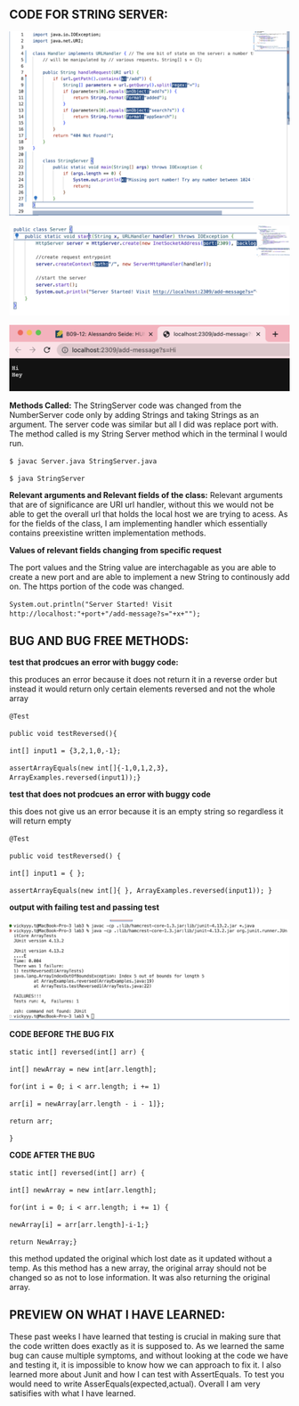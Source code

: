 **CODE FOR STRING SERVER:**
------------------------

![Image](Codeforlab.png)

![Image](Servercode.png)

![Image](Proofforlab.png)

**Methods Called:**
 The StringServer code was changed from the NumberServer code only by adding Strings and taking Strings as an argument. The server code was similar but all I did was replace port with. The method called is my String Server method which in the terminal I would run.


`$ javac Server.java StringServer.java`

`$ java StringServer`

**Relevant arguments and Relevant fields of the class:**
Relevant arguments that are of significance are URI url handler, without this we would not be able to get the overall url that holds the local host we are trying to acess. As for the fields of the class, I am implementing handler which essentially contains preexistine written implementation methods.


**Values of relevant fields changing from specific request**

The port values and the String value are interchagable as you are able to create a new port and are able to implement a new String to continously add on. The https portion of the code was changed.

`System.out.println("Server Started! Visit http://localhost:"+port+"/add-message?s="+x+"");`



**BUG AND BUG FREE METHODS:**
-----------------------------

**test that prodcues an error with buggy code:**

this produces an error because it does not return it in a reverse order but instead it would return only certain elements reversed and not the whole array



`@Test`

`public void testReversed(){`

 `int[] input1 = {3,2,1,0,-1};`
 
 `assertArrayEquals(new int[]{-1,0,1,2,3}, ArrayExamples.reversed(input1));}`

**test that does not prodcues an error with buggy code**

this does not give us an error because it is an empty string so regardless it will return empty



`@Test`

`public void testReversed() {`

`int[] input1 = { };`
   
`assertArrayEquals(new int[]{ }, ArrayExamples.reversed(input1));
  }`

**output with failing test and passing test**


![Image](testforlab.png)


**CODE BEFORE THE BUG FIX**


`static int[] reversed(int[] arr) {`

`int[] newArray = new int[arr.length];`
    
`for(int i = 0; i < arr.length; i += 1)`
    
`arr[i] = newArray[arr.length - i - 1]};`
     
`return arr;`
  
 `}`


**CODE AFTER THE BUG**


`static int[] reversed(int[] arr) {`

`int[] newArray = new int[arr.length];`
    
`for(int i = 0; i < arr.length; i += 1) {`
  
`newArray[i] = arr[arr.length]-i-1;}`
   
`return NewArray;}`
   
this method updated the original which lost date as it updated without a temp. As this method has a new array, the original array should not be changed so as not to lose information. It was also returning the original array. 


**PREVIEW ON WHAT I HAVE LEARNED:**
-----------------------------------

These past weeks I have learned that testing is crucial in making sure that the code written does exactly as it is supposed to. As we learned the same bug can cause multiple symptoms, and without looking at the code we have and testing it, it is impossible to know how we can approach to fix it. I also learned more about Junit and how I can test with AssertEquals. To test you would need to write AsserEquals(expected,actual). Overall I am very satisifies with what I have learned. 
 



